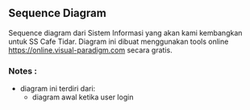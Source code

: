 ## Sequence Diagram

Sequence diagram dari Sistem Informasi yang akan kami kembangkan untuk SS Cafe Tidar. Diagram ini dibuat menggunakan tools online https://online.visual-paradigm.com secara gratis.

### Notes :
- diagram ini terdiri dari:
    - diagram awal ketika user login

